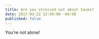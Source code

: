 ```yaml
---
title: Are you stressed out about taxes?
date: 2017-03-22 12:59:00 -04:00
published: false
---
```


You're not alone! 